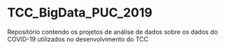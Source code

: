 # TCC_BigData_PUC_2019
Repositório contendo os projetos de análise de dados sobre os dados do COVID-19 utilizados no desenvolvimento do TCC
